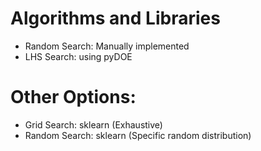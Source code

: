 # Algorithms and Libraries
- Random Search: Manually implemented
- LHS Search: using pyDOE 


# Other Options:
- Grid Search: sklearn (Exhaustive)
- Random Search: sklearn (Specific random distribution)
